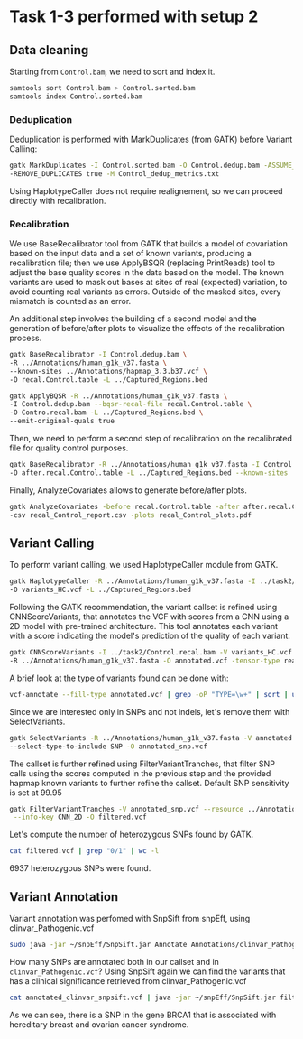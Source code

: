 # Task 1-3 performed with setup 2

## Data cleaning

Starting from `Control.bam`, we need to sort and index it.

```bash
samtools sort Control.bam > Control.sorted.bam
samtools index Control.sorted.bam
```

### Deduplication

Deduplication is performed with MarkDuplicates (from GATK) before Variant Calling:

```bash
gatk MarkDuplicates -I Control.sorted.bam -O Control.dedup.bam -ASSUME_SORT_ORDER coordinate \
-REMOVE_DUPLICATES true -M Control_dedup_metrics.txt
```

Using HaplotypeCaller does not require realignement, so we can proceed directly with recalibration.

### Recalibration

We use BaseRecalibrator tool from GATK that builds a model of covariation based on the input data and a set of known variants, producing a recalibration file; then we use ApplyBSQR (replacing PrintReads) tool to adjust the base quality scores in the data based on the model. The known variants are used to mask out bases at sites of real (expected) variation, to avoid counting real variants as errors. Outside of the masked sites, every mismatch is counted as an error.

An additional step involves the building of a second model and the generation of before/after plots to visualize the effects of the recalibration process.

```bash
gatk BaseRecalibrator -I Control.dedup.bam \
-R ../Annotations/human_g1k_v37.fasta \
--known-sites ../Annotations/hapmap_3.3.b37.vcf \
-O recal.Control.table -L ../Captured_Regions.bed
```

```bash
gatk ApplyBQSR -R ../Annotations/human_g1k_v37.fasta \
-I Control.dedup.bam --bqsr-recal-file recal.Control.table \
-O Contro.recal.bam -L ../Captured_Regions.bed \
--emit-original-quals true
```

Then, we need to perform a second step of recalibration on the recalibrated file for quality control purposes.

```bash
gatk BaseRecalibrator -R ../Annotations/human_g1k_v37.fasta -I Control.recal.bam \
-O after.recal.Control.table -L ../Captured_Regions.bed --known-sites ../Annotations/hapmap_3.3.b37.vcf
```

Finally, AnalyzeCovariates allows to generate before/after plots.

```bash
gatk AnalyzeCovariates -before recal.Control.table -after after.recal.Control.table \
-csv recal_Control_report.csv -plots recal_Control_plots.pdf
```


## Variant Calling

To perform variant calling, we used HaplotypeCaller module from GATK.

```bash
gatk HaplotypeCaller -R ../Annotations/human_g1k_v37.fasta -I ../task2/Control.recal.bam \
-O variants_HC.vcf -L ../Captured_Regions.bed
```

Following the GATK recommendation, the variant callset is refined using CNNScoreVariants, that annotates the VCF with scores from a CNN using a 2D model with pre-trained architecture. This tool annotates each variant with a score indicating the model's prediction of the quality of each variant.

```bash
gatk CNNScoreVariants -I ../task2/Control.recal.bam -V variants_HC.vcf \
-R ../Annotations/human_g1k_v37.fasta -O annotated.vcf -tensor-type read_tensor
```

A brief look at the type of variants found can be done with:

```bash
vcf-annotate --fill-type annotated.vcf | grep -oP "TYPE=\w+" | sort | uniq -c
```

Since we are interested only in SNPs and not indels, let's remove them with SelectVariants.

```bash
gatk SelectVariants -R ../Annotations/human_g1k_v37.fasta -V annotated.vcf \
--select-type-to-include SNP -O annotated_snp.vcf
```

The callset is further refined using FilterVariantTranches, that filter SNP calls using the scores computed in the previous step and the provided hapmap known variants to further refine the callset. Default SNP sensitivity is set at 99.95

```bash
gatk FilterVariantTranches -V annotated_snp.vcf --resource ../Annotations/hapmap_3.3.b37.vcf \
 --info-key CNN_2D -O filtered.vcf
```

Let's compute the number of heterozygous SNPs found by GATK.

```bash
cat filtered.vcf | grep "0/1" | wc -l
```

6937 heterozygous SNPs were found.


## Variant Annotation

Variant annotation was perfomed with SnpSift from snpEff, using clinvar_Pathogenic.vcf

```bash
sudo java -jar ~/snpEff/SnpSift.jar Annotate Annotations/clinvar_Pathogenic.vcf filtered.vcf > annotated_clinvar_snpsift.vcf
```

How many SNPs are annotated both in our callset and in `clinvar_Pathogenic.vcf`? Using SnpSift again we can find the variants that has a clinical significance retrieved from clinvar_Pathogenic.vcf 

```bash
cat annotated_clinvar_snpsift.vcf | java -jar ~/snpEff/SnpSift.jar filter "(exists CLNSIG)"
```

As we can see, there is a SNP in the gene BRCA1 that is associated with hereditary breast and ovarian cancer syndrome.

